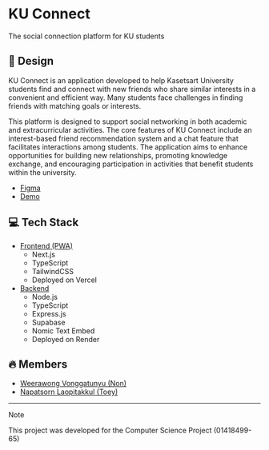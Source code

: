 # KU Connect

The social connection platform for KU students

## 💚 Design

KU Connect is an application developed to help Kasetsart University students find and connect with new friends who share similar interests in a convenient and efficient way. Many students face challenges in finding friends with matching goals or interests. 

This platform is designed to support social networking in both academic and extracurricular activities. The core features of KU Connect include an interest-based friend recommendation system and a chat feature that facilitates interactions among students. The application aims to enhance opportunities for building new relationships, promoting knowledge exchange, and encouraging participation in activities that benefit students within the university.

- [Figma](https://www.figma.com/proto/co4CgK2f5jVxLXBmBBsAMt/KU-Connect?node-id=37-448&t=smm2Op3eWT7uLn5X-1)
- [Demo](https://ku-connect-frontend.vercel.app/)

## 💻 Tech Stack

- [Frontend (PWA)](https://github.com/ku-connect/frontend)
  - Next.js
  - TypeScript
  - TailwindCSS
  - Deployed on Vercel
- [Backend](https://github.com/ku-connect/backend)
  - Node.js
  - TypeScript
  - Express.js
  - Supabase
  - Nomic Text Embed
  - Deployed on Render

 ## 🔥 Members
 - [Weerawong Vonggatunyu (Non)](https://github.com/qu1etboy)
 - [Napatsorn Laopitakkul (Toey)](https://github.com/npatsl)

---

> [!NOTE]
> This project was developed for the Computer Science Project (01418499-65)
